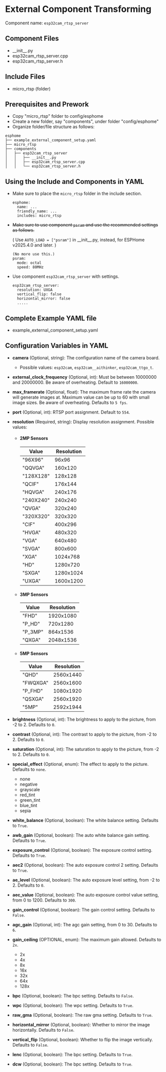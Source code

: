 # External Component Transforming

Component name: `esp32cam_rtsp_server`

## Component Files

- \_\_init_\_\.py
- esp32cam_rtsp_server.cpp
- esp32cam_rtsp_server.h

## Include Files

- micro_rtsp (folder)

## Prerequisites and Prework

- Copy "micro_rtsp" folder to config/esphome
- Create a new folder, say "components", under folder "config/esphome"
- Organize folder/file structure as follows:

```
esphome
├── example_external_component_setup.yaml
├── micro_rtsp
├── components
│   ├── esp32cam_rtsp_server
│   │   ├── __init__.py
│   │   ├── esp32cam_rtsp_server.cpp
│   │   └── esp32cam_rtsp_server.h
```

## Using the Include and Components in YAML

- Make sure to place the `micro_rtsp` folder in the include section.

    ```
    esphome:
      name: ...
      friendly_name: ...
      includes: micro_rtsp
    ```
- ~~Make sure to use component `psram` and use the recommended settings as follows.~~

  ( Use `AUTO_LOAD = ["psram"]` in \_\_init_\_\.py, instead, for ESPHome v2025.4.0 and later. )

    ```
    (No more use this.)
    psram:
      mode: octal
      speed: 80MHz
    ```
- Use component `esp32cam_rtsp_server` with settings.

    ```
    esp32cam_rtsp_server:
      resolution: UXGA
      vertical_flip: false
      horizontal_mirror: false
      .....
    ```

## Complete Example YAML file

- example_external_component_setup.yaml

## Configuration Variables in YAML

- **camera** (Optional, string): The configuration name of the camera board.
    - Possible values: `esp32cam`, `esp32cam__aithinker`, `esp32cam_ttgo_t`.
- **external_clock_frequency** (Optional, int): Must be between 10000000 and 20000000. Be aware of overheating. Default to `16000000`.
- **max_framerate** (Optional, float): The maximum frame rate the camera will generate images at. Maximum value can be up to 60 with small image sizes. Be aware of overheating. Defaults to `5 fps`.
- **port** (Optional, int): RTSP port assignment. Default to `554`.
- **resolution** (Required, string): Display resolution assignment. Possible values:

    - #### 2MP Sensors
        | Value | Resolution |
        |-------|------------|
        | "96X96" | 96x96 |
        | "QQVGA" | 160x120 |
        | "128X128" | 128x128 |
        | "QCIF" | 176x144 |
        | "HQVGA" | 240x176 |
        | "240X240" | 240x240 |
        | "QVGA" | 320x240 |
        | "320X320" | 320x320 |
        | "CIF" | 400x296 |
        | "HVGA" | 480x320 |
        | "VGA" | 640x480 |
        | "SVGA" | 800x600 |
        | "XGA" | 1024x768 |
        | "HD" | 1280x720 |
        | "SXGA" | 1280x1024 |
        | "UXGA" | 1600x1200 |

    - #### 3MP Sensors

        | Value | Resolution |
        |-------|------------|
        | "FHD" | 1920x1080 |
        | "P_HD" |  720x1280 |
        | "P_3MP" |  864x1536 |
        | "QXGA" | 2048x1536 |

    - #### 5MP Sensors

        | Value | Resolution |
        |-------|------------|
        | "QHD" | 2560x1440 |
        | "FWQXGA" | 2560x1600 |
        | "P_FHD" | 1080x1920 |
        | "QSXGA" | 2560x1920 |
        | "5MP" | 2592x1944 |

- **brightness** (Optional, int): The brightness to apply to the picture, from -2 to 2. Defaults to `0`.
- **contrast** (Optional, int): The contrast to apply to the picture, from -2 to 2. Defaults to `0`.
- **saturation** (Optional, int): The saturation to apply to the picture, from -2 to 2. Defaults to `0`.
- **special_effect** (Optional, enum): The effect to apply to the picture. Defaults to `none`.
    - none
    - negative
    - grayscale
    - red_tint
    - green_tint
    - blue_tint
    - sepia
- **white_balance** (Optional, boolean): The white balance setting. Defaults to `True`.
- **awb_gain** (Optional, boolean): The auto white balance gain setting. Defaults to `True`.
- **exposure_control** (Optional, boolean): The exposure control setting. Defaults to `True`.
- **aec2** (Optional, boolean): The auto exposure control 2 setting. Defaults to `True`.
- **ae_level** (Optional, boolean): The auto exposure level setting, from -2 to 2. Defaults to `0`.
- **aec_value** (Optional, boolean): The auto exposure control value setting, from 0 to 1200. Defaults to `300`.
- **gain_control** (Optional, boolean): The gain control setting. Defaults to `False`.
- **agc_gain** (Optional, int): The agc gain setting, from 0 to 30. Defaults to `6`.
- **gain_ceiling** (OPTIONAL, enum): The maximum gain allowed. Defaults to `2x`.
    - 2x
    - 4x
    - 8x
    - 16x
    - 32x
    - 64x
    - 128x
- **bpc** (Optional, boolean): The bpc setting. Defaults to `False`.
- **wpc** (Optional, boolean): The wpc setting. Defaults to `True`.
- **raw_gma** (Optional, boolean): The raw gma setting. Defaults to `True`.
- **horizontal_mirror** (Optional, boolean): Whether to mirror the image horizontally. Defaults to `False`.
- **vertical_flip** (Optional, boolean): Whether to flip the image vertically. Defaults to `False`.
- **lenc** (Optional, boolean): The bpc setting. Defaults to `True`.
- **dcw** (Optional, boolean): The bpc setting. Defaults to `True`.
